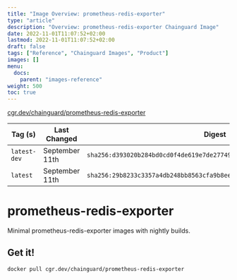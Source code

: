 ```yaml
---
title: "Image Overview: prometheus-redis-exporter"
type: "article"
description: "Overview: prometheus-redis-exporter Chainguard Image"
date: 2022-11-01T11:07:52+02:00
lastmod: 2022-11-01T11:07:52+02:00
draft: false
tags: ["Reference", "Chainguard Images", "Product"]
images: []
menu:
  docs:
    parent: "images-reference"
weight: 500
toc: true
---
```


[cgr.dev/chainguard/prometheus-redis-exporter](https://github.com/chainguard-images/images/tree/main/images/prometheus-redis-exporter)

| Tag (s)       | Last Changed   | Digest                                                                    |
|---------------|----------------|---------------------------------------------------------------------------|
|  `latest-dev` | September 11th | `sha256:d393020b284bd0cd0f4de619e7de27749a617f471bbc34d126981deab1342a66` |
|  `latest`     | September 11th | `sha256:29b8233c3357a4db248bb8563cfa9b8eef65799457334963accf5832815d24b8` |

# prometheus-redis-exporter

Minimal prometheus-redis-exporter images with nightly builds.

## Get it!

```shell
docker pull cgr.dev/chainguard/prometheus-redis-exporter
```
